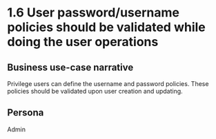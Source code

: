 # 1.6 User password/username policies should be validated while doing the user operations

## Business use-case narrative
Privilege users can define the username and password policies. These policies should be validated upon user creation 
and updating.

## Persona
Admin


